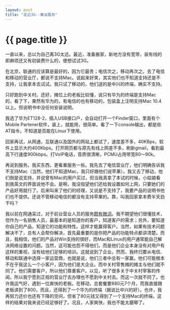 ```yaml
---
layout: post
title: "走近3G--兼谈服务"
---
```


# {{ page.title }}



一直以来，总以为自己离3G太远。最近，准备搬家，新地方没有宽带，装有线的即麻烦还又有初装费什么的，便想试试3G。

在北京，联通的应该算是最好的，因为它最贵；电信次之，移动再次之。去了电信和移动的营业厅，都说不支持Mac。说起来好笑，其实他们也不知道支持还是不支持，让我拿本去试试。我只试了移动的，他们送的是中兴的终端，确实不支持。

只好跑到中关村。还好，摊位上的老板比较懂，说只有华为的终端是支持Mac的，看了下，果然有华为的，有电信的也有移动的，包装盒上注明支持Mac 10.4以上。但说明书中没任何安装说明。

我选了华为ET128-2，插入USB接口户，会自动打开一个Finder窗口，里面有个Mobile Partener软件，装上，就能用，很简单。看了一下console输出，都是些AT指令，不知道是否能在Linux下使用。

回家再试，从网通，互联通以及国外的网站上都试了，速度差不多，40KBps，软件上显示大约400Kbps。打开网页都与原先有线上网差不多，刷新gmail，看到最高下行速度900kbps。打VoIP电话，音质很清晰，PCMU占用带宽80～90k。

再说到服务。我买东西，更看重服务一些。我先去了电信营业厅，他们明确告诉我不支持Mac（当然，他们不知道Mac，我只好跟他们说苹果）。我又去了移动，他们倒是说支持，并说曾有Mac的用户买过，但当我真拿了本试的时候，小姑娘看到我英文的界面说他不会。是啊，我没指望他们还给我设置如何上网，只要她们的产品好用就行了。后来叫来了他们的经理，又说是不支持了，我要产品的说明书他们也不提供。还说不管移动电信的都没有支持苹果的。靠，叫我回家拿本费半天劲干吗？

我以前在网通呆过，对于前台营业人员的服务[颇有微词](/2009/11/6/qi-ye-bian-ge-yu-wen-hua/)。我不期望他们很懂技术，但作为一名销售人员，最基本的是知道你的客户，知道客户的需求；另外，要知道你自己的产品，知道它的功能和特性。这样才能赢得客户。当然，如果有技术问题解决不了，总有人会帮你解决，首先最重要的是你把产品的功能特点都讲清楚。而且，我相信，他们的产品对Win支持的很好，而Mac和Linux的用户通常能自己解决网络设置的问题。当然，这可能也怨不得他们，而是他们企业本身没有对用户有这样的重视，没有给他们足够的培训。这就说到了企业。然而，我终归要从电信、移动和联通中选择一家运营商，也就是说，他们三者中总有一家赢。他们可能根本不在乎我这么一个小客户，因为他们是大企业。而中关村零售摊的摊主与他们就不同了。他们需要客户，所以他们尊重客户。以见，听了很多关于中关村宰客的传闻，所以我宁愿到正规的营业厅去办理也不愿到中关村去。而这一次就不同了。也许我运气好，遇到一位爽快的老板。在移动，总套餐要880元7个月，而我直接跟老板讲到了800，而且，还得到了一个华为的终端（据说比中兴的好）。也许，我再努力还价也还有下降的空间，但省了80元钱又得到了一个支持Mac的终端，这样的结果对我来说已经足够好了。况且，人家爽快，我也不能太磨唧了。  

